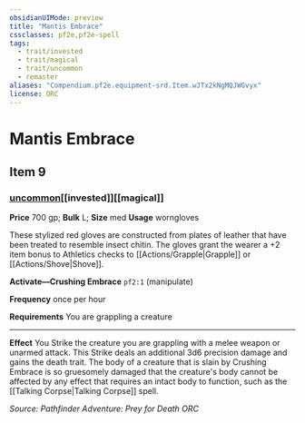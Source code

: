 ```yaml
---
obsidianUIMode: preview
title: "Mantis Embrace"
cssclasses: pf2e,pf2e-spell
tags:
  - trait/invested
  - trait/magical
  - trait/uncommon
  - remaster
aliases: "Compendium.pf2e.equipment-srd.Item.wJTx2kNgMQJWGvyx"
license: ORC
---
```

# Mantis Embrace
## Item 9
### [uncommon](uncommon.md "Uncommon Rarity Trait")[[invested]][[magical]]


**Price** 700 gp; 
**Bulk** L; **Size** med
**Usage** worngloves

These stylized red gloves are constructed from plates of leather that have been treated to resemble insect chitin. The gloves grant the wearer a +2 item bonus to Athletics checks to [[Actions/Grapple|Grapple]] or [[Actions/Shove|Shove]].

**Activate—Crushing Embrace** `pf2:1` (manipulate)

**Frequency** once per hour

**Requirements** You are grappling a creature

* * *

**Effect** You Strike the creature you are grappling with a melee weapon or unarmed attack. This Strike deals an additional 3d6 precision damage and gains the death trait. The body of a creature that is slain by Crushing Embrace is so gruesomely damaged that the creature's body cannot be affected by any effect that requires an intact body to function, such as the [[Talking Corpse|Talking Corpse]] spell.

*Source: Pathfinder Adventure: Prey for Death*
*ORC*